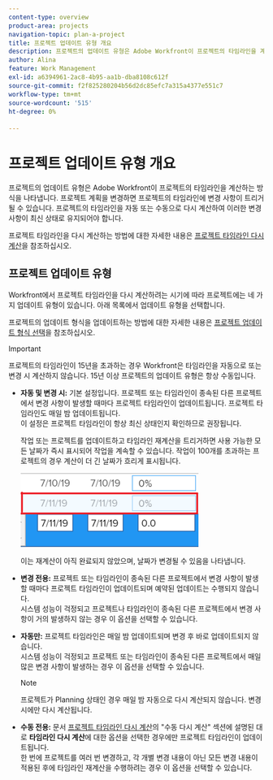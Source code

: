 ```yaml
---
content-type: overview
product-area: projects
navigation-topic: plan-a-project
title: 프로젝트 업데이트 유형 개요
description: 프로젝트의 업데이트 유형은 Adobe Workfront이 프로젝트의 타임라인을 계산하는 방식을 나타냅니다. 프로젝트 계획을 변경하면 프로젝트의 타임라인에 변경 사항이 트리거될 수 있습니다. 프로젝트의 타임라인을 자동 또는 수동으로 다시 계산하여 이러한 변경 사항이 최신 상태로 유지되어야 합니다.
author: Alina
feature: Work Management
exl-id: a6394961-2ac8-4b95-aa1b-dba8108c612f
source-git-commit: f2f825280204b56d2dc85efc7a315a4377e551c7
workflow-type: tm+mt
source-wordcount: '515'
ht-degree: 0%

---
```


# 프로젝트 업데이트 유형 개요

프로젝트의 업데이트 유형은 Adobe Workfront이 프로젝트의 타임라인을 계산하는 방식을 나타냅니다. 프로젝트 계획을 변경하면 프로젝트의 타임라인에 변경 사항이 트리거될 수 있습니다. 프로젝트의 타임라인을 자동 또는 수동으로 다시 계산하여 이러한 변경 사항이 최신 상태로 유지되어야 합니다.

프로젝트 타임라인을 다시 계산하는 방법에 대한 자세한 내용은 [프로젝트 타임라인 다시 계산](../../../manage-work/projects/manage-projects/recalculate-project-timeline.md)을 참조하십시오.

## 프로젝트 업데이트 유형

Workfront에서 프로젝트 타임라인을 다시 계산하려는 시기에 따라 프로젝트에는 네 가지 업데이트 유형이 있습니다. 아래 목록에서 업데이트 유형을 선택합니다.

프로젝트의 업데이트 형식을 업데이트하는 방법에 대한 자세한 내용은 [프로젝트 업데이트 형식 선택](../../../manage-work/projects/manage-projects/select-project-update-type.md)을 참조하십시오.

>[!IMPORTANT]
>
>프로젝트의 타임라인이 15년을 초과하는 경우 Workfront은 타임라인을 자동으로 또는 변경 시 계산하지 않습니다. 15년 이상 프로젝트의 업데이트 유형은 항상 수동입니다.

* **자동 및 변경 시:** 기본 설정입니다. 프로젝트 또는 타임라인이 종속된 다른 프로젝트에서 변경 사항이 발생할 때마다 프로젝트 타임라인이 업데이트됩니다. 프로젝트 타임라인도 매일 밤 업데이트됩니다. \
  이 설정은 프로젝트 타임라인이 항상 최신 상태인지 확인하므로 권장됩니다.

  작업 또는 프로젝트를 업데이트하고 타임라인 재계산을 트리거하면 사용 가능한 모든 날짜가 즉시 표시되어 작업을 계속할 수 있습니다. 작업이 100개를 초과하는 프로젝트의 경우 계산이 더 긴 날짜가 흐리게 표시됩니다.

  ![](assets/dates-dimmed-when-insline-editing-350x146.png)

  이는 재계산이 아직 완료되지 않았으며, 날짜가 변경될 수 있음을 나타냅니다.

* **변경 전용:** 프로젝트 또는 타임라인이 종속된 다른 프로젝트에서 변경 사항이 발생할 때마다 프로젝트 타임라인이 업데이트되며 예약된 업데이트는 수행되지 않습니다.\
  시스템 성능이 걱정되고 프로젝트나 타임라인이 종속된 다른 프로젝트에서 변경 사항이 거의 발생하지 않는 경우 이 옵션을 선택할 수 있습니다.

* **자동만:** 프로젝트 타임라인은 매일 밤 업데이트되며 변경 후 바로 업데이트되지 않습니다.\
  시스템 성능이 걱정되고 프로젝트 또는 타임라인이 종속된 다른 프로젝트에서 매일 많은 변경 사항이 발생하는 경우 이 옵션을 선택할 수 있습니다.

  >[!NOTE]
  >
  >프로젝트가 Planning 상태인 경우 매일 밤 자동으로 다시 계산되지 않습니다. 변경 시에만 다시 계산됩니다.

* **수동 전용:** 문서 [프로젝트 타임라인 다시 계산](../../../manage-work/projects/manage-projects/recalculate-project-timeline.md)의 &quot;수동 다시 계산&quot; 섹션에 설명된 대로 **타임라인 다시 계산**&#x200B;에 대한 옵션을 선택한 경우에만 프로젝트 타임라인이 업데이트됩니다.\
  한 번에 프로젝트를 여러 번 변경하고, 각 개별 변경 내용이 아닌 모든 변경 내용이 적용된 후에 타임라인 재계산을 수행하려는 경우 이 옵션을 선택할 수 있습니다.
